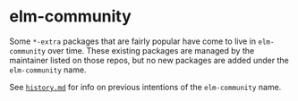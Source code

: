 # elm-community

Some `*-extra` packages that are fairly popular have come to live in `elm-community` over time. These existing packages are managed by the maintainer listed on those repos, but no new packages are added under the `elm-community` name.

See [`history.md`](history.md) for info on previous intentions of the `elm-community` name.
